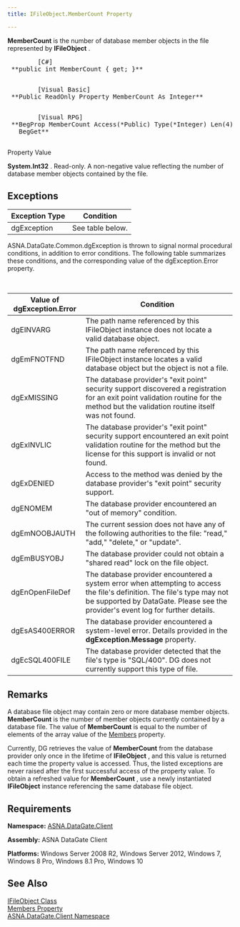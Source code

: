 ```yaml
---
title: IFileObject.MemberCount Property

---
```


**MemberCount** is the number of database member objects in the file represented by **IFileObject** .
<pre class="prettyprint">
        <span class="lang">[C#]</span>
 **public int MemberCount { get; }** 
      </pre>
<pre class="prettyprint">
        <span class="lang">[Visual Basic] </span>
 **Public ReadOnly Property MemberCount As Integer** 
      </pre>
<pre class="prettyprint">
        <span class="lang">[Visual RPG]</span>
 **BegProp MemberCount Access(*Public) Type(*Integer) Len(4)
   BegGet** 
      </pre>

Property Value <p> **System.Int32** . Read-only. A non-negative value reflecting the number of database member objects contained by the file. 
## Exceptions



| Exception Type | Condition |
| ---- | ---- |
| dgException | See table below. |



ASNA.DataGate.Common.dgException is thrown to signal normal procedural conditions, in addition to error conditions. The following table summarizes these conditions, and the corresponding value of the <span>dgException.Error</span> property.

<br /> 

| Value of dgException.Error | Condition |
| ---- | ---- |
| <p>dgEINVARG | The path name referenced by this IFileObject instance does not locate a valid database object. |
| dgEmFNOTFND | The path name referenced by this IFileObject instance locates a valid database object but the object is not a file. |
| dgExMISSING | The database provider's "exit point" security support discovered a registration for an exit point validation routine for the method but the validation routine itself was not found. |
| dgExINVLIC | The database provider's "exit point" security support encountered an exit point validation routine for the method but the license for this support is invalid or not found. |
| dgExDENIED | Access to the method was denied by the database provider's "exit point" security support. |
| dgENOMEM | The database provider encountered an "out of memory" condition. |
| dgEmNOOBJAUTH | The current session does not have any of the following authorities to the file: "read," "add," "delete," or "update". |
| dgEmBUSYOBJ | The database provider could not obtain a "shared read" lock on the file object. |
| dgEnOpenFileDef | The database provider encountered a system error when attempting to access the file's definition. The file's type may not be supported by DataGate. Please see the provider's event log for further details. |
| dgEsAS400ERROR | The database provider encountered a system-level error. Details provided in the **dgException.Message** property. |
| dgEcSQL400FILE | The database provider detected that the file's type is "SQL/400". DG does not currently support this type of file. |



## Remarks

A database file object may contain zero or more database member objects. **MemberCount** is the number of member objects currently contained by a database file. The value of **MemberCount** is equal to the number of elements of the array value of the [ Members](ifile-object-class-members-property.html) property.

Currently, DG retrieves the value of **MemberCount** from the database provider only once in the lifetime of **IFileObject** , and this value is returned each time the property value is accessed. Thus, the listed exceptions are never raised after the first successful access of the property value. To obtain a refreshed value for **MemberCount** , use a newly instantiated **IFileObject** instance referencing the same database file object.
## Requirements

**Namespace:** [ASNA.DataGate.Client](datagate-client-namespace.html) 

**Assembly:** ASNA DataGate Client

**Platforms:** Windows Server 2008 R2, Windows Server 2012, Windows 7, Windows 8 Pro, Windows 8.1 Pro, Windows 10
## See Also


[IFileObject Class](ifile-object-class.html) <br />[Members Property](ifile-object-class-members-property.html) <br />[ASNA.DataGate.Client Namespace](datagate-client-namespace.html) 

